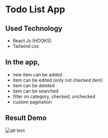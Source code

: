 # Todo List App

## Used Technology

- React Js (HOOKS)
- Tailwind css

## In the app,

- new item can be added
- item can be edited (only not checked item)
- item can be deleted
- item can be searched
- filter on category, checked, unchecked
- custom pagination

## Result Demo

![alt text](https://github.com/HtetOoNaing/react-todo-list/blob/master/result.png?raw=true)
